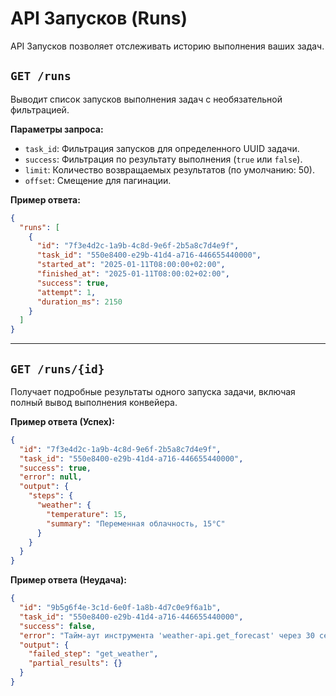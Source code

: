 # API Запусков (Runs)

API Запусков позволяет отслеживать историю выполнения ваших задач.

## `GET /runs`

Выводит список запусков выполнения задач с необязательной фильтрацией.

**Параметры запроса:**
- `task_id`: Фильтрация запусков для определенного UUID задачи.
- `success`: Фильтрация по результату выполнения (`true` или `false`).
- `limit`: Количество возвращаемых результатов (по умолчанию: 50).
- `offset`: Смещение для пагинации.

**Пример ответа:**
```json
{
  "runs": [
    {
      "id": "7f3e4d2c-1a9b-4c8d-9e6f-2b5a8c7d4e9f",
      "task_id": "550e8400-e29b-41d4-a716-446655440000",
      "started_at": "2025-01-11T08:00:00+02:00",
      "finished_at": "2025-01-11T08:00:02+02:00",
      "success": true,
      "attempt": 1,
      "duration_ms": 2150
    }
  ]
}
```

---

## `GET /runs/{id}`

Получает подробные результаты одного запуска задачи, включая полный вывод выполнения конвейера.

**Пример ответа (Успех):**
```json
{
  "id": "7f3e4d2c-1a9b-4c8d-9e6f-2b5a8c7d4e9f",
  "task_id": "550e8400-e29b-41d4-a716-446655440000",
  "success": true,
  "error": null,
  "output": {
    "steps": {
      "weather": {
        "temperature": 15,
        "summary": "Переменная облачность, 15°C"
      }
    }
  }
}
```

**Пример ответа (Неудача):**
```json
{
  "id": "9b5g6f4e-3c1d-6e0f-1a8b-4d7c0e9f6a1b",
  "task_id": "550e8400-e29b-41d4-a716-446655440000",
  "success": false,
  "error": "Тайм-аут инструмента 'weather-api.get_forecast' через 30 секунд",
  "output": {
    "failed_step": "get_weather",
    "partial_results": {}
  }
}
```
